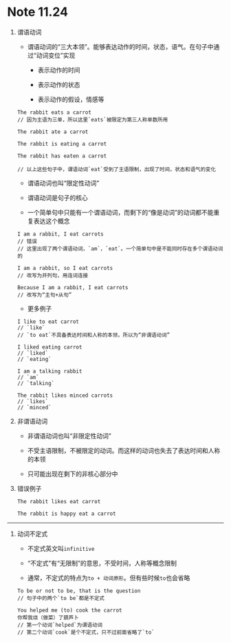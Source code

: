 # Note 11.24

1. 谓语动词

   - 谓语动词的“三大本领”。能够表达动作的时间，状态，语气。在句子中通过“动词变位”实现

     - 表示动作的时间

     - 表示动作的状态

     - 表示动作的假设，情感等

   ```
   The rabbit eats a carrot
   // 因为主语为三单，所以这里`eats`被限定为第三人称单数所用

   The rabbit ate a carrot

   The rabbit is eating a carrot

   The rabbit has eaten a carrot

   // 以上这些句子中，谓语动词`eat`受到了主语限制，出现了时间，状态和语气的变化
   ```

   - 谓语动词也叫“限定性动词”

   - 谓语动词是句子的核心

   - 一个简单句中只能有一个谓语动词，而剩下的“像是动词”的动词都不能重复表达这个概念

   ```
   I am a rabbit, I eat carrots
   // 错误
   // 这里出现了两个谓语动词，`am`，`eat`。一个简单句中是不能同时存在多个谓语动词的

   I am a rabbit, so I eat carrots
   // 改写为并列句，用连词连接

   Because I am a rabbit, I eat carrots
   // 改写为“主句+从句”
   ```

   - 更多例子

   ```
   I like to eat carrot
   // `like`
   // `to eat`不具备表达时间和人称的本领，所以为“非谓语动词”

   I liked eating carrot
   // `liked`
   // `eating`

   I am a talking rabbit
   // `am`
   // `talking`

   The rabbit likes minced carrots
   // `likes`
   // `minced`
   ```

2. 非谓语动词

   - 非谓语动词也叫“非限定性动词”

   - 不受主语限制，不被限定的动词。而这样的动词也失去了表达时间和人称的本领

   - 只可能出现在剩下的非核心部分中

3. 错误例子

   ```
   The rabbit likes eat carrot

   The rabbit is happy eat a carrot
   ```

---

1. 动词不定式

   - 不定式英文叫`infinitive`

   - “不定式”有“无限制”的意思，不受时间，人称等概念限制

   - 通常，不定式的特点为`to + 动词原形`。但有些时候`to`也会省略

   ```
   To be or not to be, that is the question
   // 句子中的两个`to be`都是不定式

   You helped me (to) cook the carrot
   你帮我烧（做菜）了葫芦卜
   // 第一个动词`helped`为谓语动词
   // 第二个动词`cook`是个不定式，只不过前面省略了`to`
   ```
